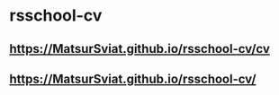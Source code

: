 # rsschool-cv
## https://MatsurSviat.github.io/rsschool-cv/cv
## https://MatsurSviat.github.io/rsschool-cv/

